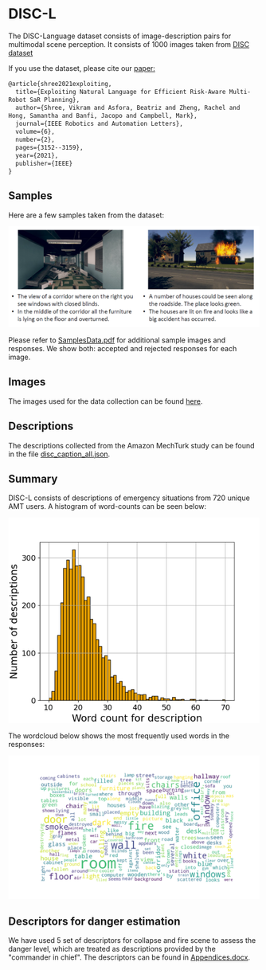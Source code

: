# DISC-L
The DISC-Language dataset consists of image-description pairs for multimodal scene perception. It consists of 1000 images taken from [DISC dataset](https://www.ri.cmu.edu/wp-content/uploads/2019/06/IROS19_DISC_final_v1.pdf)

If you use the dataset, please cite our [paper:](https://arxiv.org/pdf/2104.03809.pdf)
```
@article{shree2021exploiting,
  title={Exploiting Natural Language for Efficient Risk-Aware Multi-Robot SaR Planning},
  author={Shree, Vikram and Asfora, Beatriz and Zheng, Rachel and Hong, Samantha and Banfi, Jacopo and Campbell, Mark},
  journal={IEEE Robotics and Automation Letters},
  volume={6},
  number={2},
  pages={3152--3159},
  year={2021},
  publisher={IEEE}
}
```

## Samples
Here are a few samples taken from the dataset:

![alt text](discLimage.PNG)

Please refer to [SamplesData.pdf](SamplesData.pdf) for additional sample images and responses. We show both: accepted and rejected responses for each image.

## Images
The images used for the data collection can be found [here](https://drive.google.com/drive/folders/1aL-zvjFEbxcDd9AcXLpbf82pX30-b2gH?usp=sharing).

## Descriptions
The descriptions collected from the Amazon MechTurk study can be found in the file [disc_caption_all.json](disc_caption_all.json).

## Summary
DISC-L consists of descriptions of emergency situations from 720 unique AMT users. A histogram of word-counts can be seen below:

![alt text](descriptionLengthAMT_new.png)

The wordcloud below shows the most frequently used words in the responses:

![alt text](wordCloudLarge.png)


## Descriptors for danger estimation
We have used 5 set of descriptors for collapse and fire scene to assess the danger level, which are treated as descriptions provided by the "commander in chief". The descriptors can be found in [Appendices.docx](Appendices.docx).
